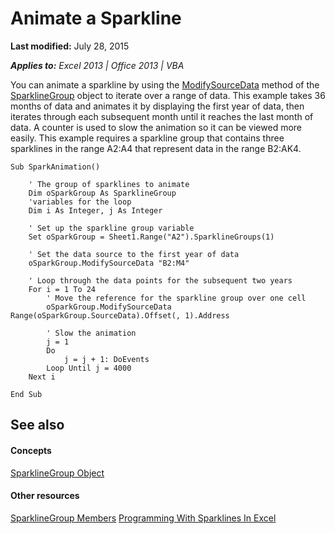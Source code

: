 
# Animate a Sparkline

 **Last modified:** July 28, 2015

 _**Applies to:** Excel 2013 | Office 2013 | VBA_

You can animate a sparkline by using the  [ModifySourceData](35c1c1ed-b61d-2412-961f-8eb74b5563a2.md) method of the [SparklineGroup](cc694d97-a3d3-3473-2e37-0ede67b97680.md) object to iterate over a range of data. This example takes 36 months of data and animates it by displaying the first year of data, then iterates through each subsequent month until it reaches the last month of data. A counter is used to slow the animation so it can be viewed more easily. This example requires a sparkline group that contains three sparklines in the range A2:A4 that represent data in the range B2:AK4.




```
Sub SparkAnimation()

    ' The group of sparklines to animate
    Dim oSparkGroup As SparklineGroup
    'variables for the loop
    Dim i As Integer, j As Integer
    
    ' Set up the sparkline group variable
    Set oSparkGroup = Sheet1.Range("A2").SparklineGroups(1)
    
    ' Set the data source to the first year of data
    oSparkGroup.ModifySourceData "B2:M4"
    
    ' Loop through the data points for the subsequent two years
    For i = 1 To 24
        ' Move the reference for the sparkline group over one cell
        oSparkGroup.ModifySourceData Range(oSparkGroup.SourceData).Offset(, 1).Address
        
        ' Slow the animation
        j = 1
        Do
            j = j + 1: DoEvents
        Loop Until j = 4000
    Next i
    
End Sub
```


## See also


#### Concepts


 [SparklineGroup Object](cc694d97-a3d3-3473-2e37-0ede67b97680.md)
#### Other resources


 [SparklineGroup Members](dad308ee-d69b-748d-d0c8-ad63c643808f.md)
 [Programming With Sparklines In Excel](http://msdn.microsoft.com/library/e26f3356-882e-44d5-94a5-c7e8d1026d78%28Office.15%29.aspx)

